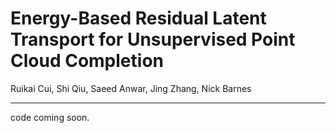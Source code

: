 # Energy-Based Residual Latent Transport for Unsupervised Point Cloud Completion

Ruikai Cui, Shi Qiu, Saeed Anwar, Jing Zhang, Nick Barnes

---


code coming soon.
